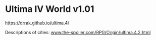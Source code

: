 # Ultima IV World v1.01
https://drrak.github.io/ultima.4/

Descriptions of cities: www.the-spoiler.com/RPG/Origin/ultima.4.2.html
